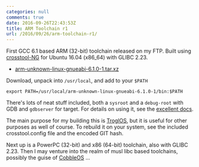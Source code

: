 ```yaml
---
categories: null
comments: true
date: 2016-09-26T22:43:53Z
title: ARM Toolchain r1
url: /2016/09/26/arm-toolchain-r1/
---
```


First GCC 6.1 based ARM (32-bit) toolchain released on my FTP.  Built
using [crosstool-NG][1] for Ubuntu 16.04 (x86_64) with GLIBC 2.23.

- [arm-unknown-linux-gnueabi-6.1.0-1.tar.xz][2]

Download, unpack into `/usr/local`, and add to your `$PATH`

    export PATH=/usr/local/arm-unknown-linux-gnueabi-6.1.0-1/bin:$PATH

There's lots of neat stuff included, both a `sysroot` and a `debug-root`
with GDB and `gdbserver` for target.  For details on using it, see the
[excellent docs][3].

The main purpose for my building this is [TroglOS][4], but it is useful
for other purposes as well of course.  To rebuild it on your system, see
the included crosstool.config file and the encoded GIT hash.

Next up is a PowerPC (32-bit) and x86 (64-bit) toolchain, also with GLIBC
2.23.  Then I may venture into the realm of musl libc based toolchains,
possibly the guise of [CobbleOS](https://github.com/cobble-os/) ...


[1]: https://github.com/crosstool-ng/crosstool-ng
[2]: http://ftp.troglobit.com/pub/Toolchains/arm-unknown-linux-gnueabi-6.1.0-1.tar.xz
[3]: https://github.com/crosstool-ng/crosstool-ng/blob/master/docs/5%20-%20Using%20the%20toolchain.txt
[4]: https://github.com/troglobit/troglos

<!--
  -- Local Variables:
  -- mode: markdown
  -- End:
  -->
